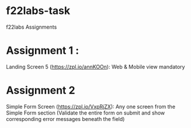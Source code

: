 # f22labs-task
f22labs Assignments

# Assignment 1 :

Landing Screen 5 (https://zpl.io/annKOOn):
Web & Mobile view mandatory


# Assignment 2 
Simple Form Screen (https://zpl.io/VxpRjZX):
Any one screen from the Simple Form section (Validate the entire form on submit and show corresponding error messages beneath the field)
